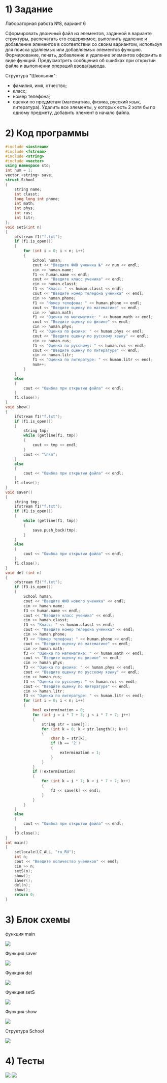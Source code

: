 # 1) Задание

Лабораторная работа №8, вариант 6

Сформировать двоичный файл из элементов, заданной в
варианте структуры, распечатать его содержимое, выполнить
удаление и добавление элементов в соответствии со своим
вариантом, используя для поиска удаляемых или добавляемых
элементов функцию. Формирование, печать, добавление и
удаление элементов оформить в виде функций. Предусмотреть
сообщения об ошибках при открытии файла и выполнении
операций ввода/вывода.

Структура "Школьник":
- фамилия, имя, отчество;
- класс;
- номер телефона;
- оценки по предметам (математика, физика, русский
язык, литература).
Удалить все элементы, у которых есть 2 хотя бы по одному
предмету, добавить элемент в начало файла.

# 2) Код программы

```cpp
#include <iostream>
#include <fstream>
#include <string>
#include <vector>
using namespace std;
int num = 1;
vector <string> save;
struct School
{
	string name;
	int classt;
	long long int phone;
	int math;
	int phys;
	int rus;
	int litr;
};
void setS(int n)
{
	ofstream f1("f.txt");
	if (f1.is_open())
	{
		for (int i = 0; i < n; i++)
		{
			School human;
			cout << "Введите ФИО ученика №" << num << endl;
			cin >> human.name;
			f1 << human.name << endl;
			cout << "Введите класс ученика" << endl;
			cin >> human.classt;
			f1 << "Класс: " << human.classt << endl;
			cout << "Введите номер телефона ученика" << endl;
			cin >> human.phone;
			f1 << "Номер телефона: " << human.phone << endl;
			cout << "Введите оценку по математике" << endl;
			cin >> human.math;
			f1 << "Оценка по математике: " << human.math << endl;
			cout << "Введите оценку по физике" << endl;
			cin >> human.phys;
			f1 << "Оценка по физике: " << human.phys << endl;
			cout << "Введите оценку по русскому языку" << endl;
			cin >> human.rus;
			f1 << "Оценка по руссному: " << human.rus << endl;
			cout << "Введите оценку по литературе" << endl;
			cin >> human.litr;
			f1 << "Оценка по литературе: " << human.litr << endl;
			num++;
		}
	}
	else
	{
		cout << "Ошибка при открытии файла" << endl;
	}
	f1.close();
}
void show()
{
	ifstream f1("f.txt");
	if (f1.is_open())
	{
		string tmp;
		while (getline(f1, tmp))
		{
			cout << tmp << endl;
		}
		cout << "\n\n";
	}
	else
	{
		cout << "Ошибка при открытии файла" << endl;
	}
	f1.close();
}
void saver()
{
	string tmp;
	ifstream f1("f.txt");
	if (f1.is_open())
	{
		while (getline(f1, tmp))
		{
			save.push_back(tmp);
		}
	}
	else
	{
		cout << "Ошибка при открытии файла" << endl;
	}
	f1.close();
}
void del (int n)
{
	ofstream f3("f.txt");
	if (f3.is_open())
	{
		School human;
		cout << "Введите ФИО нового ученика" << endl;
		cin >> human.name;
		f3 << human.name << endl;
		cout << "Введите класс ученика" << endl;
		cin >> human.classt;
		f3 << "Класс: " << human.classt << endl;
		cout << "Введите номер телефона ученика" << endl;
		cin >> human.phone;
		f3 << "Номер телефона: " << human.phone << endl;
		cout << "Введите оценку по математике" << endl;
		cin >> human.math;
		f3 << "Оценка по математике: " << human.math << endl;
		cout << "Введите оценку по физике" << endl;
		cin >> human.phys;
		f3 << "Оценка по физике: " << human.phys << endl;
		cout << "Введите оценку по русскому языку" << endl;
		cin >> human.rus;
		f3 << "Оценка по руссному: " << human.rus << endl;
		cout << "Введите оценку по литературе" << endl;
		cin >> human.litr;
		f3 << "Оценка по литературе: " << human.litr << endl;
		for (int i = 0; i < n; i++)
		{
			bool extermination = 0;
			for (int j = i * 7 + 3; j < i * 7 + 7; j++)
			{
				string str = save[j];
				for (int k = 0; k < str.length(); k++)
				{
					char b = str[k];
					if (b == '2')
					{
						extermination = 1;
					}
				}
			}
			if (!extermination)
			{
				for (int k = i * 7; k < i * 7 + 7; k++)
				{
					f3 << save[k] << endl;
				}
			}
		}
	}
	else
	{
		cout << "Ошибка при открытии файла" << endl;
	}
	f3.close();
}
int main()
{
	setlocale(LC_ALL, "ru_RU");
	int n;
	cout << "Введите количество учеников" << endl;
	cin >> n;
	setS(n);
	show();
	saver();
	del(n);
	show();
	return 0;
}
```

# 3) Блок схемы
функция main

<image src ="lab8_main.drawio.png">

Функция saver

<image src ="lab8_saver.drawio.png">

Функция del

<image src ="lab8_delT.drawio.png">

Функция setS

<image src ="lab8_set.drawio.png">

Функция show

<image src ="lab8_show.drawio.png">

Структура School

<image src ="lab8_struct.drawio.png">


# 4) Тесты

<image src ="pereg_test1.png">

<image src ="pereg_test2.png">
